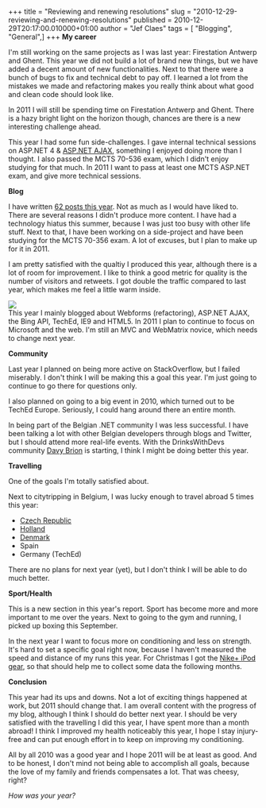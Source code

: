 +++
title = "Reviewing and renewing resolutions"
slug = "2010-12-29-reviewing-and-renewing-resolutions"
published = 2010-12-29T20:17:00.010000+01:00
author = "Jef Claes"
tags = [ "Blogging", "General",]
+++
**My career**  
  
I'm still working on the same projects as I was last year: Firestation
Antwerp and Ghent. This year we did not build a lot of brand new things,
but we have added a decent amount of new functionalities. Next to that
there were a bunch of bugs to fix and technical debt to pay off. I
learned a lot from the mistakes we made and refactoring makes you really
think about what good and clean code should look like.  
  
In 2011 I will still be spending time on Firestation Antwerp and Ghent.
There is a hazy bright light on the horizon though, chances are there is
a new interesting challenge ahead.  
  
This year I had some fun side-challenges. I gave internal technical
sessions on ASP.NET 4 & [ASP.NET
AJAX](http://jclaes.blogspot.com/2010/01/wrapping-up-an-introduction-to-aspnet.html),
something I enjoyed doing more than I thought. I also passed the MCTS
70-536 exam, which I didn't enjoy studying for that much. In 2011 I want
to pass at least one MCTS ASP.NET exam, and give more technical
sessions.  
  
**Blog**  
  
I have written [62 posts this
year](http://jclaes.blogspot.com/2010/12/top-5-popular-posts-of-2010.html).
Not as much as I would have liked to. There are several reasons I didn't
produce more content. I have had a technology hiatus this summer,
because I was just too busy with other life stuff. Next to that, I have
been working on a side-project and have been studying for the MCTS
70-356 exam. A lot of excuses, but I plan to make up for it in 2011.  
  
I am pretty satisfied with the qualtiy I produced this year, although
there is a lot of room for improvement. I like to think a good metric
for quality is the number of visitors and retweets. I got double the
traffic compared to last year, which makes me feel a little warm
inside.  
  
  
[![](/post/images/thumbnails/2010-12-29-reviewing-and-renewing-resolutions-blogtraffic.PNG)](/post/images/2010-12-29-reviewing-and-renewing-resolutions-blogtraffic.PNG)  
This year I mainly blogged about Webforms (refactoring), ASP.NET AJAX,
the Bing API, TechEd, IE9 and HTML5. In 2011 I plan to continue to focus
on Microsoft and the web. I'm still an MVC and WebMatrix novice, which
needs to change next year.  
  
**Community**  
  
Last year I planned on being more active on StackOverflow, but I failed
miserably. I don't think I will be making this a goal this year. I'm
just going to continue to go there for questions only.  
  
I also planned on going to a big event in 2010, which turned out to be
TechEd Europe. Seriously, I could hang around there an entire month.  
  
In being part of the Belgian .NET community I was less successful. I
have been talking a lot with other Belgian developers through blogs and
Twitter, but I should attend more real-life events. With the
DrinksWithDevs community [Davy Brion](http://davybrion.com/blog/) is
starting, I think I might be doing better this year.  
  
**Travelling**  
  
One of the goals I'm totally satisfied about.  
  
Next to citytripping in Belgium, I was lucky enough to travel abroad 5
times this year:

-   [Czech
    Republic](http://jclaes.blogspot.com/2010/04/trip-report-czech-republic.html)
-   [Holland](http://jclaes.blogspot.com/2010/07/tripping-in-holland-honey-who-shrunk.html)
-   [Denmark](http://jclaes.blogspot.com/2010/10/trip-report-denmark-part-2.html)
-   Spain
-   Germany (TechEd)

There are no plans for next year (yet), but I don't think I will be able
to do much better.  
  
**Sport/Health**  
  
This is a new section in this year's report. Sport has become more and
more important to me over the years. Next to going to the gym and
running, I picked up boxing this September.  
  
In the next year I want to focus more on conditioning and less on
strength. It's hard to set a specific goal right now, because I haven't
measured the speed and distance of my runs this year. For Christmas I
got the [Nike+ iPod
gear](http://www.amazon.com/gp/product/B002FEK400?ie=UTF8&tag=diofanedebyje-20&linkCode=as2&camp=1789&creative=9325&creativeASIN=B002FEK400),
so that should help me to collect some data the following months.  
  
**Conclusion**  
  
This year had its ups and downs. Not a lot of exciting things happened
at work, but 2011 should change that. I am overall content with the
progress of my blog, although I think I should do better next year. I
should be very satisfied with the travelling I did this year, I have
spent more than a month abroad! I think I improved my health noticeably
this year, I hope I stay injury-free and can put enough effort in to
keep on improving my conditioning.  
  
All by all 2010 was a good year and I hope 2011 will be at least as
good. And to be honest, I don't mind not being able to accomplish all
goals, because the love of my family and friends compensates a lot. That
was cheesy, right?  
  
*How was your year?*
